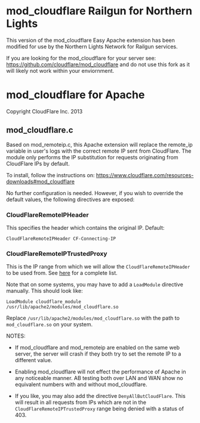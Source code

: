 # mod_cloudflare Railgun for Northern Lights #
This version of the mod_cloudflare Easy Apache extension has been modified for use by the Northern Lights Network for Railgun services.

If you are looking for the mod_cloudflare for your server see: https://github.com/cloudflare/mod_cloudflare and do not use this fork as it will likely not work within your enviornment.

# mod_cloudflare for Apache #
Copyright CloudFlare Inc. 2013

## mod_cloudflare.c ##

Based on mod_remoteip.c, this Apache extension will replace the remote_ip variable in user's logs with the correct remote IP sent from CloudFlare. The module only performs the IP substitution for requests originating from CloudFlare IPs by default.

To install, follow the instructions on:
    https://www.cloudflare.com/resources-downloads#mod_cloudflare
    
No further configuration is needed. However, if you wish to override the default values, the following directives are exposed:

### CloudFlareRemoteIPHeader ###

This specifies the header which contains the original IP. Default:

    CloudFlareRemoteIPHeader CF-Connecting-IP

### CloudFlareRemoteIPTrustedProxy ###

This is the IP range from which we will allow the `CloudFlareRemoteIPHeader` to be used from. See [here][1] for a complete list.

Note that on some systems, you may have to add a `LoadModule` directive manually. This should look like:

    LoadModule cloudflare_module /usr/lib/apache2/modules/mod_cloudflare.so

Replace `/usr/lib/apache2/modules/mod_cloudflare.so` with the path to `mod_cloudflare.so` on your system.


NOTES:

- If mod\_cloudflare and mod\_remoteip are enabled on the same web server, the server will crash if they both try to set the remote IP to a different value.
- Enabling mod\_cloudflare will not effect the performance of Apache in any noticeable manner. AB testing both over LAN and WAN show no equivalent numbers with and without mod\_cloudflare.
- If you like, you may also add the directive `DenyAllButCloudFlare`. This will result in all requests from IPs which are not in the `CloudFlareRemoteIPTrustedProxy` range being denied with a status of 403.

  [1]: https://www.cloudflare.com/ips
